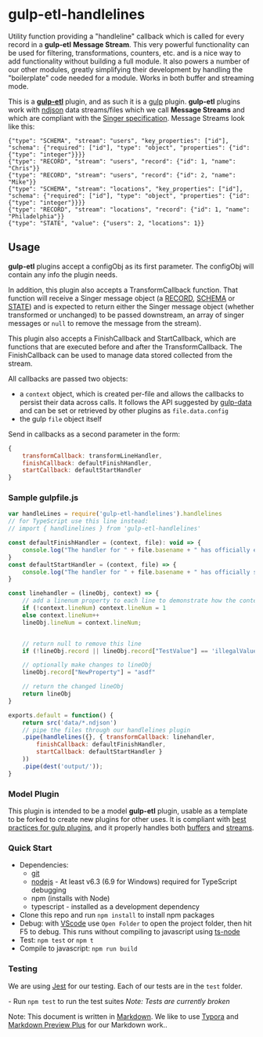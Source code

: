 # gulp-etl-handlelines #

Utility function providing a "handleline" callback which is called for every record in a **gulp-etl** **Message Stream**. This very powerful functionality can be used for filtering, transformations, counters, etc. and is a nice way to add functionality without building a full module. It also powers a number of our other modules, greatly simplifying their development by handling the "boilerplate" code needed for a module. Works in both buffer and streaming mode.

This is a **[gulp-etl](https://gulpetl.com/)** plugin, and as such it is a [gulp](https://gulpjs.com/) plugin. **gulp-etl** plugins work with [ndjson](http://ndjson.org/) data streams/files which we call **Message Streams** and which are compliant with the [Singer specification](https://github.com/singer-io/getting-started/blob/master/docs/SPEC.md#output). Message Streams look like this:

``` ndjson
{"type": "SCHEMA", "stream": "users", "key_properties": ["id"], "schema": {"required": ["id"], "type": "object", "properties": {"id": {"type": "integer"}}}}
{"type": "RECORD", "stream": "users", "record": {"id": 1, "name": "Chris"}}
{"type": "RECORD", "stream": "users", "record": {"id": 2, "name": "Mike"}}
{"type": "SCHEMA", "stream": "locations", "key_properties": ["id"], "schema": {"required": ["id"], "type": "object", "properties": {"id": {"type": "integer"}}}}
{"type": "RECORD", "stream": "locations", "record": {"id": 1, "name": "Philadelphia"}}
{"type": "STATE", "value": {"users": 2, "locations": 1}}
```

## Usage ##

**gulp-etl** plugins accept a configObj as its first parameter. The configObj
will contain any info the plugin needs.

In addition, this plugin also accepts a TransformCallback function. That function will receive a
Singer message object (a [RECORD](https://github.com/singer-io/getting-started/blob/master/docs/SPEC.md#record-message), [SCHEMA](https://github.com/singer-io/getting-started/blob/master/docs/SPEC.md#schema-message) or [STATE](https://github.com/singer-io/getting-started/blob/master/docs/SPEC.md#state-message)) and is expected to return either the Singer message object (whether transformed or unchanged) to be passed downstream, an array of singer messages or ```null``` to remove the message from the stream).

This plugin also accepts a FinishCallback and StartCallback, which are functions that are executed before and after the TransformCallback. The FinishCallback can be used to manage data stored collected from the stream.

All callbacks are passed two objects:

* a `context` object, which is created per-file and allows the callbacks to persist their data across calls. It follows the API suggested by [gulp-data](https://www.npmjs.com/package/gulp-data) and can be set or retrieved by other plugins as `file.data.config`
* the gulp `file` object itself

Send in callbacks as a second parameter in the form:

``` javascript
{
    transformCallback: transformLineHandler,
    finishCallback: defaultFinishHandler,
    startCallback: defaultStartHandler
}
```

### Sample gulpfile.js ###

``` javascript
var handleLines = require('gulp-etl-handlelines').handlelines
// for TypeScript use this line instead:
// import { handlinelines } from 'gulp-etl-handlelines'

const defaultFinishHandler = (context, file): void => {
    console.log("The handler for " + file.basename + " has officially ended!");
}
const defaultStartHandler = (context, file) => {
    console.log("The handler for " + file.basename + " has officially started!");
}

const linehandler = (lineObj, context) => {
    // add a linenum property to each line to demonstrate how the context object tracks context per file
    if (!context.lineNum) context.lineNum = 1
    else context.lineNum++
    lineObj.lineNum = context.lineNum;


    // return null to remove this line
    if (!lineObj.record || lineObj.record["TestValue"] == 'illegalValue') {return null}

    // optionally make changes to lineObj
    lineObj.record["NewProperty"] = "asdf"

    // return the changed lineObj
    return lineObj
}

exports.default = function() {
    return src('data/*.ndjson')
    // pipe the files through our handlelines plugin
    .pipe(handlelines({}, { transformCallback: linehandler,
        finishCallback: defaultFinishHandler,
        startCallback: defaultStartHandler }
    ))
    .pipe(dest('output/'));
}
```

### Model Plugin ###

This plugin is intended to be a model **gulp-etl** plugin, usable as a template to be forked to create new plugins for other uses. It is compliant with [best practices for gulp plugins](https://github.com/gulpjs/gulp/blob/master/docs/writing-a-plugin/guidelines.md#what-does-a-good-plugin-look-like), and it properly handles both [buffers](https://github.com/gulpjs/gulp/blob/master/docs/writing-a-plugin/using-buffers.md) and [streams](https://github.com/gulpjs/gulp/blob/master/docs/writing-a-plugin/dealing-with-streams.md).

### Quick Start ###

* Dependencies:
  * [git](https://git-scm.com/downloads)
  * [nodejs](https://nodejs.org/en/download/releases/) - At least v6.3 (6.9 for Windows) required for TypeScript debugging
  * npm (installs with Node)
  * typescript - installed as a development dependency
* Clone this repo and run `npm install` to install npm packages
* Debug: with [VScode](https://code.visualstudio.com/download) use `Open Folder` to open the project folder, then hit F5 to debug. This runs without compiling to javascript using [ts-node](https://www.npmjs.com/package/ts-node)
* Test: `npm test` or `npm t`
* Compile to javascript: `npm run build`

### Testing ###

We are using [Jest](https://facebook.github.io/jest/docs/en/getting-started.html) for our testing. Each of our tests are in the `test` folder.

*-* Run `npm test` to run the test suites *Note: Tests are currently broken*

Note: This document is written in [Markdown](https://daringfireball.net/projects/markdown/). We like to use [Typora](https://typora.io/) and [Markdown Preview Plus](https://chrome.google.com/webstore/detail/markdown-preview-plus/febilkbfcbhebfnokafefeacimjdckgl?hl=en-US) for our Markdown work..
